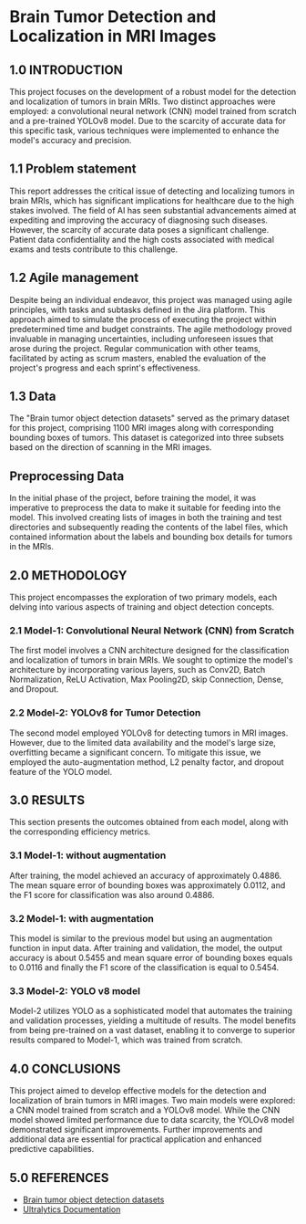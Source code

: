 # Brain Tumor Detection and Localization in MRI Images

## 1.0 INTRODUCTION
This project focuses on the development of a robust model for the detection and localization of tumors in brain MRIs. Two distinct approaches were employed: a convolutional neural network (CNN) model trained from scratch and a pre-trained YOLOv8 model. Due to the scarcity of accurate data for this specific task, various techniques were implemented to enhance the model's accuracy and precision.

## 1.1 Problem statement
This report addresses the critical issue of detecting and localizing tumors in brain MRIs, which has significant implications for healthcare due to the high stakes involved. The field of AI has seen substantial advancements aimed at expediting and improving the accuracy of diagnosing such diseases. However, the scarcity of accurate data poses a significant challenge. Patient data confidentiality and the high costs associated with medical exams and tests contribute to this challenge.

## 1.2 Agile management
Despite being an individual endeavor, this project was managed using agile principles, with tasks and subtasks defined in the Jira platform. This approach aimed to simulate the process of executing the project within predetermined time and budget constraints. The agile methodology proved invaluable in managing uncertainties, including unforeseen issues that arose during the project. Regular communication with other teams, facilitated by acting as scrum masters, enabled the evaluation of the project's progress and each sprint's effectiveness.

## 1.3 Data
The "Brain tumor object detection datasets" served as the primary dataset for this project, comprising 1100 MRI images along with corresponding bounding boxes of tumors. This dataset is categorized into three subsets based on the direction of scanning in the MRI images.

## Preprocessing Data
In the initial phase of the project, before training the model, it was imperative to preprocess the data to make it suitable for feeding into the model. This involved creating lists of images in both the training and test directories and subsequently reading the contents of the label files, which contained information about the labels and bounding box details for tumors in the MRIs.

## 2.0 METHODOLOGY
This project encompasses the exploration of two primary models, each delving into various aspects of training and object detection concepts.

### 2.1 Model-1: Convolutional Neural Network (CNN) from Scratch
The first model involves a CNN architecture designed for the classification and localization of tumors in brain MRIs. We sought to optimize the model's architecture by incorporating various layers, such as Conv2D, Batch Normalization, ReLU Activation, Max Pooling2D, skip Connection, Dense, and Dropout.

### 2.2 Model-2: YOLOv8 for Tumor Detection
The second model employed YOLOv8 for detecting tumors in MRI images. However, due to the limited data availability and the model's large size, overfitting became a significant concern. To mitigate this issue, we employed the auto-augmentation method, L2 penalty factor, and dropout feature of the YOLO model.

## 3.0 RESULTS
This section presents the outcomes obtained from each model, along with the corresponding efficiency metrics.

### 3.1 Model-1: without augmentation
After training, the model achieved an accuracy of approximately 0.4886. The mean square error of bounding boxes was approximately 0.0112, and the F1 score for classification was also around 0.4886.

### 3.2 Model-1: with augmentation
This model is similar to the previous model but using an augmentation function in input data. After training and validation, the model, the output accuracy is about 0.5455 and mean square error of bounding boxes equals to 0.0116 and finally the F1 score of the classification is equal to 0.5454.

### 3.3 Model-2: YOLO v8 model
Model-2 utilizes YOLO as a sophisticated model that automates the training and validation processes, yielding a multitude of results. The model benefits from being pre-trained on a vast dataset, enabling it to converge to superior results compared to Model-1, which was trained from scratch.

## 4.0 CONCLUSIONS
This project aimed to develop effective models for the detection and localization of brain tumors in MRI images. Two main models were explored: a CNN model trained from scratch and a YOLOv8 model. While the CNN model showed limited performance due to data scarcity, the YOLOv8 model demonstrated significant improvements. Further improvements and additional data are essential for practical application and enhanced predictive capabilities.

## 5.0 REFERENCES
- [Brain tumor object detection datasets](https://www.kaggle.com/datasets/davidbroberts/brain-tumor-object-detection-datasets)
- [Ultralytics Documentation](https://docs.ultralytics.com/usage/python/)
